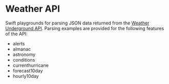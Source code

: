 # Weather API

Swift playgrounds for parsing JSON data returned from the [Weather Underground
API][]. Parsing examples are provided for the following features of the API:

- alerts
- almanac
- astronomy
- conditions
- currenthurricane
- forecast10day
- hourly10day

[Weather Underground API]: http://www.wunderground.com


